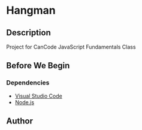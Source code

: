 # Hangman
## Description
Project for CanCode JavaScript Fundamentals Class
## Before We Begin
### Dependencies
- [Visual Studio Code](https://code.visualstudio.com/)
- [Node.js](https://nodejs.org/en/)
## Author